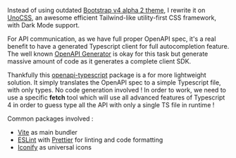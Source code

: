 Instead of using outdated [Bootstrap v4 alpha 2 theme](https://github.com/gothinkster/conduit-bootstrap-template), I rewrite it on [UnoCSS](https://github.com/unocss/unocss), an awesome efficient Tailwind-like utility-first CSS framework, with Dark Mode support.

For API communication, as we have full proper OpenAPI spec, it's a real benefit to have a generated Typescript client for full autocompletion feature. The well known [OpenAPI Generator](https://github.com/OpenAPITools/openapi-generator) is okay for this task but generate massive amount of code as it generates a complete client SDK.

Thankfully this [openapi-typescript](https://github.com/drwpow/openapi-typescript) package is a for more lightweight solution. It simply translates the OpenAPI spec to a simple Typescript file, with only types. No code generation involved ! In order to work, we need to use a specific **fetch** tool which will use all advanced features of Typescript 4 in order to guess type all the API with only a single TS file in runtime !

Common packages involved :

* [Vite](https://vitejs.dev/) as main bundler
* [ESLint](https://eslint.org/) with [Prettier](https://prettier.io/) for linting and code formatting
* [Iconify](https://github.com/iconify/iconify) as universal icons

